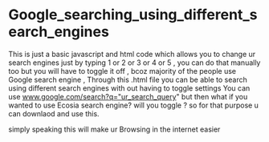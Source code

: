 # Google_searching_using_different_search_engines


This is just a basic javascript and html code which allows you to change ur search engines just by typing 1 or  2 or 3 or 4 or 5 , you can do that manually too but 
you will have to toggle it off , bcoz majority of the people use Google search engine , Through this .html file you can be able to search using different search engines
with out having to toggle settings 
You can use www.google.com/search?q="ur_search_query"  but then what if you wanted to use Ecosia search engine? will you toggle ? 
so for that purpose u can downlaod and use this. 

simply speaking this will make ur Browsing in the internet easier

